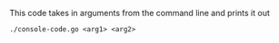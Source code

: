This code takes in arguments from the command line and prints it out
```
./console-code.go <arg1> <arg2>
```
